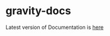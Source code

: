 # gravity-docs
Latest version of Documentation is [here](https://gravity-studio-digital-wear.github.io/Documentation/)
